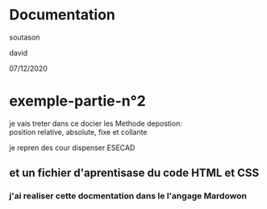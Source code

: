 Documentation
===============
soutason

david

07/12/2020

# exemple-partie-n°2

je vais treter dans ce docier les Methode depostion:  
position relative, absolute, fixe et collante  

je repren des cour dispenser ESECAD


## et un fichier d'aprentisase du code HTML et CSS


### j'ai realiser cette docmentation dans le l'angage Mardowon
